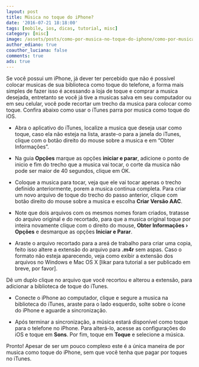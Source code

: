 ```yaml
---
layout: post
title: Música no toque do iPhone?
date: '2016-07-21 18:18:00'
tags: [mobile, ios, dicas, tutorial, misc]
category: [misc]
image: /assets/posts/como-por-musica-no-toque-do-iphone/como-por-musica-no-toque-do-iphone.jpg
author_ediano: true
coauthor_luciana: false
comments: true
ads: true
---
```


Se você possui um iPhone, já dever ter percebido que não é possível colocar musicas de sua biblioteca como toque do telefone, a forma mais simples de fazer isso é acessando a loja de toque e comprar a musica desejada, entretanto se você já tive a musicas salva em seu computador ou em seu celular, você pode recortar um trecho da musica para colocar como toque. Confira abaixo como usar o iTunes parra por musica como toque do iOS.

* Abra o aplicativo do iTunes, localize a musica que deseja usar como toque, caso ela não esteja na lista, araste-o para a janela do iTunes, clique com o botão direito do mouse sobre a musica e em “Obter Informações”.

* Na guia **Opções** marque as opções **iniciar e parar**, adicione o ponto de inicio e fim do trecho que a musica vai tocar, o corte da musica não pode ser maior de 40 segundos, clique em OK.

* Coloque a musica para tocar, veja que ele vai tocar apenas o trecho definido anteriormente, porem a musica continua completa. Para criar um novo arquivo de toque do trecho do passo anterior, clique com botão direito do mouse sobre a musica e escolha **Criar Versão AAC**.

* Note que dois arquivos com os mesmos nomes foram criados, tratasse do arquivo original e do recortado, para que a musica original toque por inteira novamente clique com o direito do mouse, **Obter Informações › Opções** e desmarque as opções **Iniciar e Parar**.

* Araste o arquivo recortado para a areá de trabalho para criar uma copia, feito isso altere a extensão do arquivo para **.m4r** sem aspas. Caso o formato não esteja aparecendo, veja como exibir a extensão dos arquivos no Windows e Mac OS X [likar para tutorial a ser publicado em breve, por favor].

Dê um duplo clique no arquivo que você recortou e alterou a extensão, para adicionar a biblioteca de toque do iTunes.

* Conecte o iPhone ao computador, clique e segure a musica na biblioteca do iTunes, araste para o lado esquerdo, solte sobre o ícone do iPhone e aguarde a sincronização.

* Após terminar a sincronização, a música estará disponível como toque para o telefone no iPhone. Para alterá-lo, acesse as configurações do iOS e toque em **Sons**. Por fim, toque em **Toque** e selecione a música.

Pronto! Apesar de ser um pouco complexo este é a única maneira de por musica como toque do iPhone, sem que você tenha que pagar por toques no iTunes.